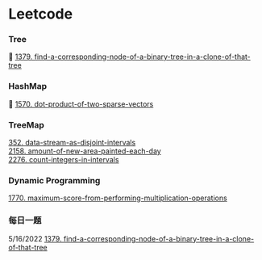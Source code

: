 # Leetcode

### Tree
:leaves: [1379. find-a-corresponding-node-of-a-binary-tree-in-a-clone-of-that-tree](https://github.com/Frannky/Leetcode/tree/master/Tree/1379-find-a-corresponding-node-of-a-binary-tree-in-a-clone-of-that-tree)

### HashMap
:leaves: [1570. dot-product-of-two-sparse-vectors](https://github.com/Frannky/Leetcode/tree/master/CodeEveryDay/1570-dot-product-of-two-sparse-vectors)

### TreeMap
[352. data-stream-as-disjoint-intervals](https://github.com/Frannky/Leetcode/tree/master/TreeMap/352-data-stream-as-disjoint-intervals) \
[2158. amount-of-new-area-painted-each-day](https://github.com/Frannky/Leetcode/tree/master/TreeMap/2158-amount-of-new-area-painted-each-day) \
[2276. count-integers-in-intervals](https://github.com/Frannky/Leetcode/tree/master/TreeMap/2276-count-integers-in-intervals)

### Dynamic Programming
[1770. maximum-score-from-performing-multiplication-operations](https://github.com/Frannky/Leetcode/tree/master/Dynamic%20Programming/1770-maximum-score-from-performing-multiplication-operations)

### 每日一题
5/16/2022 [1379. find-a-corresponding-node-of-a-binary-tree-in-a-clone-of-that-tree](https://github.com/Frannky/Leetcode/tree/master/1379-find-a-corresponding-node-of-a-binary-tree-in-a-clone-of-that-tree)
